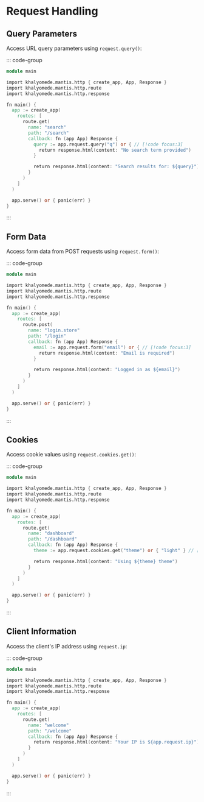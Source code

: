 # Request Handling

## Query Parameters

Access URL query parameters using `request.query()`:

::: code-group

```v [main.v]
module main

import khalyomede.mantis.http { create_app, App, Response }
import khalyomede.mantis.http.route
import khalyomede.mantis.http.response

fn main() {
  app := create_app(
    routes: [
      route.get(
        name: "search"
        path: "/search"
        callback: fn (app App) Response {
          query := app.request.query("q") or { // [!code focus:3]
            return response.html(content: "No search term provided")
          }

          return response.html(content: "Search results for: ${query}")
        }
      )
    ]
  )

  app.serve() or { panic(err) }
}
```

:::

## Form Data

Access form data from POST requests using `request.form()`:

::: code-group

```v [main.v]
module main

import khalyomede.mantis.http { create_app, App, Response }
import khalyomede.mantis.http.route
import khalyomede.mantis.http.response

fn main() {
  app := create_app(
    routes: [
      route.post(
        name: "login.store"
        path: "/login"
        callback: fn (app App) Response {
          email := app.request.form("email") or { // [!code focus:3]
            return response.html(content: "Email is required")
          }

          return response.html(content: "Logged in as ${email}")
        }
      )
    ]
  )

  app.serve() or { panic(err) }
}
```

:::

## Cookies

Access cookie values using `request.cookies.get()`:

::: code-group

```v [main.v]
module main

import khalyomede.mantis.http { create_app, App, Response }
import khalyomede.mantis.http.route
import khalyomede.mantis.http.response

fn main() {
  app := create_app(
    routes: [
      route.get(
        name: "dashboard"
        path: "/dashboard"
        callback: fn (app App) Response {
          theme := app.request.cookies.get("theme") or { "light" } // [!code focus]

          return response.html(content: "Using ${theme} theme")
        }
      )
    ]
  )

  app.serve() or { panic(err) }
}
```

:::

## Client Information

Access the client's IP address using `request.ip`:

::: code-group

```v [main.v]
module main

import khalyomede.mantis.http { create_app, App, Response }
import khalyomede.mantis.http.route
import khalyomede.mantis.http.response

fn main() {
  app := create_app(
    routes: [
      route.get(
        name: "welcome"
        path: "/welcome"
        callback: fn (app App) Response {
          return response.html(content: "Your IP is ${app.request.ip}") // [!code focus]
        }
      )
    ]
  )

  app.serve() or { panic(err) }
}
```

:::
